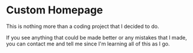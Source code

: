 # Custom Homepage

This is nothing more than a coding project that I decided to do.

If you see anything that could be made better or any mistakes that I made, you can contact me and tell me since I'm
learning all of this as I go.